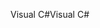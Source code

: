 <span data-ttu-id="b4704-101">Visual C#</span><span class="sxs-lookup"><span data-stu-id="b4704-101">Visual C#</span></span>